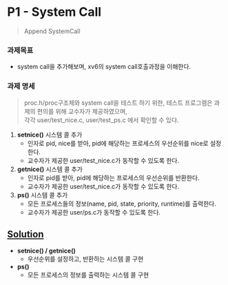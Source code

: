 # P1 - System Call
> Append SystemCall

### 과제목표
 - system call을 추가해보며, xv6의 system call호출과정을 이해한다.


### 과제 명세
> proc.h/proc구조체와 system call을 테스트 하기 위한, 테스트 프로그램은 과제의 편의를 위해 교수자가 제공하였으며,<br>
> 각각 user/test_nice.c, user/test_ps.c 에서 확인할 수 있다.
1. **setnice()** 시스템 콜 추가
     - 인자로 pid, nice를 받아, pid에 해당하는 프로세스의 우선순위를 nice로 설정한다.
     - 교수자가 제공한 user/test_nice.c가 동작할 수 있도록 한다.
2. **getnice()**  시스템 콜 추가
     - 인자로 pid를 받아, pid에 해당하는 프로세스의 우선순위를 반환한다.
     - 교수자가 제공한 user/test_nice.c가 동작할 수 있도록 한다.
3. **ps()** 시스템 콜 추가
     - 모든 프로세스들의 정보(name, pid, state, priority, runtime)를 출력한다.
     - 교수자가 제공한 user/ps.c가 동작할 수 있도록 한다.

## [Solution](https://github.com/kangarrro/SSU_OS/tree/main/P0/solution.md)
  - **setnice() / getnice()** 
    - 우선순위를 설정하고, 반환하는 시스템 콜 구현
  - **ps()**
    - 모든 프로세스의 정보를 출력하는 시스템 콜 구현
